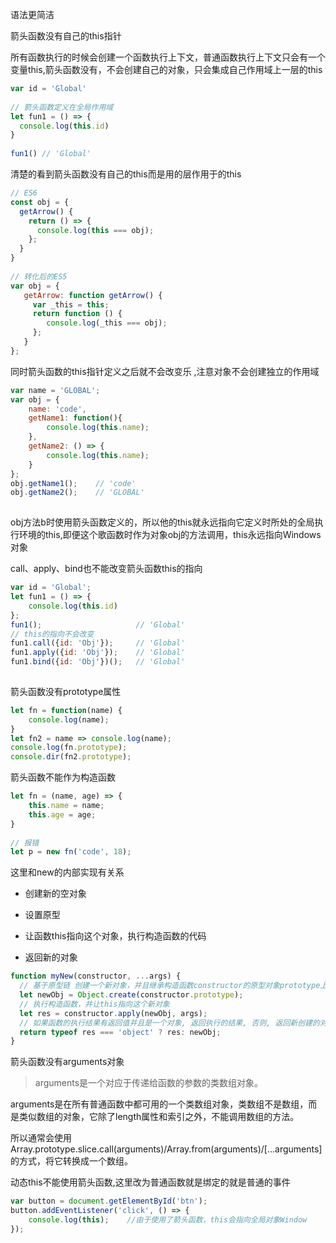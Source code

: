 语法更简洁

箭头函数没有自己的this指针

所有函数执行的时候会创建一个函数执行上下文，普通函数执行上下文只会有一个变量this,箭头函数没有，不会创建自己的对象，只会集成自己作用域上一层的this



```js
var id = 'Global'
 
// 箭头函数定义在全局作用域
let fun1 = () => {
  console.log(this.id)
}
 
fun1() // 'Global'
```



清楚的看到箭头函数没有自己的this而是用的层作用于的this

```js
// ES6 
const obj = { 
  getArrow() { 
    return () => { 
      console.log(this === obj); 
    }; 
  } 
}
 
// 转化后的ES5
var obj = { 
   getArrow: function getArrow() { 
     var _this = this; 
     return function () { 
        console.log(_this === obj); 
     }; 
   } 
};
```



同时箭头函数的this指针定义之后就不会改变乐 ,注意对象不会创建独立的作用域



```js
var name = 'GLOBAL';
var obj = {
    name: 'code',
    getName1: function(){
        console.log(this.name);
    },
    getName2: () => {
        console.log(this.name);
    }
};
obj.getName1();    // 'code'
obj.getName2();    // 'GLOBAL'
 
```



obj方法b时使用箭头函数定义的，所以他的this就永远指向它定义时所处的全局执行环境的this,即便这个歌函数时作为对象obj的方法调用，this永远指向Windows对象





call、apply、bind也不能改变箭头函数this的指向



```js
var id = 'Global';
let fun1 = () => {
    console.log(this.id)
};
fun1();                     // 'Global'
// this的指向不会改变
fun1.call({id: 'Obj'});     // 'Global'
fun1.apply({id: 'Obj'});    // 'Global'
fun1.bind({id: 'Obj'})();   // 'Global'
 
```



箭头函数没有prototype属性



```js
let fn = function(name) {
    console.log(name);
}
let fn2 = name => console.log(name);
console.log(fn.prototype);
console.dir(fn2.prototype);
```



箭头函数不能作为构造函数



```js
let fn = (name, age) => {
    this.name = name;
    this.age = age;
}
 
// 报错
let p = new fn('code', 18);
```



这里和new的内部实现有关系

- 创建新的空对象

- 设置原型

- 让函数this指向这个对象，执行构造函数的代码

- 返回新的对象



```js
function myNew(constructor, ...args) {
  // 基于原型链 创建一个新对象，并且继承构造函数constructor的原型对象prototype上的属性
  let newObj = Object.create(constructor.prototype);
  // 执行构造函数，并让this指向这个新对象
  let res = constructor.apply(newObj, args); 
  // 如果函数的执行结果有返回值并且是一个对象, 返回执行的结果, 否则, 返回新创建的对象
  return typeof res === 'object' ? res: newObj;
}
```

箭头函数没有arguments对象

> arguments是一个对应于传递给函数的参数的类数组对象。

arguments是在所有普通函数中都可用的一个类数组对象，类数组不是数组，而是类似数组的对象，它除了length属性和索引之外，不能调用数组的方法。

所以通常会使用Array.prototype.slice.call(arguments)/Array.from(arguments)/[...arguments]的方式，将它转换成一个数组。




动态this不能使用箭头函数,这里改为普通函数就是绑定的就是普通的事件



```js
var button = document.getElementById('btn');
button.addEventListener('click', () => {
    console.log(this);    //由于使用了箭头函数，this会指向全局对象Window
});
```
